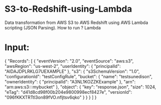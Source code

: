 # S3-to-Redshift-using-Lambda
Data transformation from AWS S3 to AWS Redshift using AWS Lambda scripting (JSON Parsing). 
How to run ? 
Lambda

# Input: 
{
  "Records": [
    {
      "eventVersion": "2.0",
      "eventSource": "aws:s3",
      "awsRegion": "us-west-2",
      "userIdentity": {
        "principalId": "AIDAJDPLRKLG7UEXAMPLE"
      },
      "s3": {
        "s3SchemaVersion": "1.0",
        "configurationId": "testConfigRule",
        "bucket": {
          "name": "testsunedison",
          "ownerIdentity": {
            "principalId": "A3NL1KOZZKExample"
          },
          "arn": "arn:aws:s3:::mybucket"
        },
        "object": {
          "key": "response.json",
          "size": 1024,
          "eTag": "d41d8cd98f00b204e9800998ecf8427e",
          "versionId": "096fKKXTRTtl3on89fVO.nfljtsv6qko"
        }
      }
    }
  ]
}
